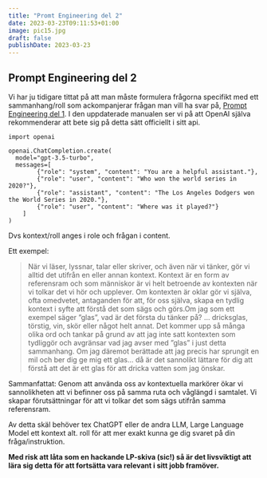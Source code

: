 ```yaml
---
title: "Promt Engineering del 2"
date: 2023-03-23T09:11:53+01:00
image: pic15.jpg
draft: false
publishDate: 2023-03-23
---
```


## Prompt Engineering del 2

Vi har ju tidigare tittat på att man måste formulera frågorna specifikt med ett sammanhang/roll som ackompanjerar frågan man vill ha svar på, [Prompt Engineering del 1](https://ai-tankesmedjan.onrender.com/blogs/promt/). I den uppdaterade manualen ser vi på att OpenAI själva rekommenderar att bete sig på detta sätt officiellt i sitt api.

```
import openai

openai.ChatCompletion.create(
  model="gpt-3.5-turbo",
  messages=[
        {"role": "system", "content": "You are a helpful assistant."},
        {"role": "user", "content": "Who won the world series in 2020?"},
        {"role": "assistant", "content": "The Los Angeles Dodgers won the World Series in 2020."},
        {"role": "user", "content": "Where was it played?"}
    ]
)
```

Dvs kontext/roll anges i role och frågan i content. 

Ett exempel:

>När vi läser, lyssnar, talar eller skriver, och även när vi tänker, gör vi alltid det utifrån en eller annan kontext. Kontext är en form av referensram och som människor är vi helt betroende av kontexten när vi tolkar det vi hör och upplever. Om kontexten är oklar gör vi själva, ofta omedvetet, antaganden för att, för oss själva, skapa en tydlig kontext i syfte att förstå det som sägs och görs.Om jag som ett exempel säger ”glas”, vad är det första du tänker på? … dricksglas, törstig, vin, skör eller något helt annat. Det kommer upp så många olika ord och tankar på grund av att jag inte satt kontexten som tydliggör och avgränsar vad jag avser med ”glas” i just detta sammanhang. Om jag däremot berättade att jag precis har sprungit en mil och ber dig ge mig ett glas… då är det sannolikt lättare för dig att förstå att det är ett glas för att dricka vatten som jag önskar.

Sammanfattat: Genom att använda oss av kontextuella markörer ökar vi sannolikheten att vi befinner oss på samma ruta och våglängd i samtalet. Vi skapar förutsättningar för att vi tolkar det som sägs utifrån samma referensram.

Av detta skäl behöver tex ChatGPT eller de andra LLM, Large Language Model ett kontext alt. roll för att mer exakt kunna ge dig svaret på din fråga/instruktion.

**Med risk att låta som en hackande LP-skiva (sic!) så är det livsviktigt att lära sig detta för att fortsätta vara relevant i sitt jobb framöver.**
